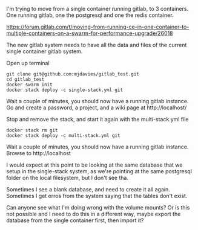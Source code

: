 I'm trying to move from a single container running gitlab, to 3 containers. One running gitlab, one the postgresql and one the redis container.

https://forum.gitlab.com/t/moving-from-running-ce-in-one-container-to-multiple-containers-on-a-swarm-for-performance-upgrade/26018



The new gitlab system needs to have all the data and files of the current single container gitlab system.



Open up terminal

~~~~
git clone git@github.com:mjdavies/gitlab_test.git
cd gitlab_test
docker swarm init
docker stack deploy -c single-stack.yml git
~~~~

Wait a couple of minutes, you should now have a running gitlab instance.  Go and create a password, a project, and a wiki page at http://localhost/

Stop and remove the stack, and start it again with the multi-stack.yml file

~~~
docker stack rm git
docker stack deploy -c multi-stack.yml git
~~~

Wait a couple of minutes, you should now have a running gitlab instance. Browse to http://localhost

I would expect at this point to be looking at the same database that we setup in the single-stack system, as we're pointing at the same postgresql folder on the local filesystem, but I don't see tha.

Sometimes I see a blank database, and need to create it all again. Sometimes I get erros from the system saying that the tables don't exist.

Can anyone see what I'm doing wrong with the volume mounts? Or is this not possible and I need to do this in a different way, maybe export the database from the single container first, then import it?

